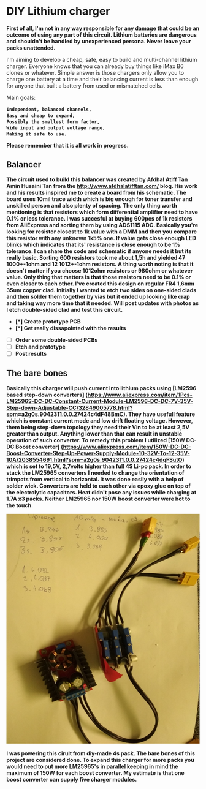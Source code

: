 # DIY Lithium charger


<b>First of all, I'm not in any way responsible for any damage that 
could be an outcome of using any part of this circuit.
Lithium batteries are dangerous and shouldn't be handled by unexperienced
persona. Never leave your packs unattended.</b>


I'm aiming to develop a cheap, safe, easy to build and multi-channel lithium charger.
Everyone knows that you can already buy things like iMax B6 clones or whatever. Simple answer is 
those chargers only allow you to charge one battery at a time and their balancing current is less than enough
for anyone that built a battery from used or mismatched cells.

Main goals:<b>

    Independent, balanced channels,
    Easy and cheap to expand,
    Possibly the smallest form factor,
    Wide input and output voltage range, 
    Making it safe to use.

Please remember that it is all work in progress.

## Balancer

The circuit used to build this balancer was created by Afdhal Atiff Tan Amin Husaini Tan from the http://www.afdhalatifftan.com/ blog. His work and his results inspired me to create a board from his schematic. The board uses 10mil trace width which is big enough for toner transfer and unskilled person and also plenty of spacing. The only thing worth mentioning is that resistors which form differential amplifier need to have 0.1% or less tolerance. I was succesful at buying 600pcs of 1k resistors from AliExpress and sorting them by using ADS1115 ADC. Basically you're looking for resistor closest to 1k value with a DMM and then you compare this resistor with any unknown 1k5% one. If value gets close enough LED blinks which indicates that its' resistance is close enough to be 1% tolerance. I can share the code and schematic if anyone needs it but its really basic. Sorting 600 resistors took me about 1,5h and yielded 47 1000+-1ohm and 12 1012+-1ohm resistors. 
A thing worth noting is that it doesn't matter if you choose 1012ohm resistors or 980ohm or whatever value. Only thing that matters is that those resistors need to be 0.1% or even closer to each other. 
I've created this design on regular FR4 1,6mm 35um copper clad. Initially I wanted to etch two sides on one-sided clads and then solder them together by vias but it ended up looking like crap and taking way more time that it needed. 
Will post updates with photos as I etch double-sided clad and test this circuit.
- [*] Create prototype PCB
- [*] Get really dissapointed with the results
- [ ] Order some double-sided PCBs
- [ ] Etch and prototype
- [ ] Post results

## The bare bones 

Basically this charger will push current into lithium packs using [LM2596 based step-down converters] (https://www.aliexpress.com/item/1Pcs-LM2596S-DC-DC-Constant-Current-Module-LM2596-DC-DC-7V-35V-Step-down-Adjustable-CC/32849005778.html?spm=a2g0s.9042311.0.0.27424c4dF48BmC). They have usefull feature which is constant current mode and low drift floating voltage. However, them being step-down topology they need their Vin to be at least 2,5V greater than output. Anything lower than that can result in unstable operation of such converter. To remedy this problem I utilized [150W DC-DC Boost converter] (https://www.aliexpress.com/item/150W-DC-DC-Boost-Converter-Step-Up-Power-Supply-Module-10-32V-To-12-35V-10A/2038554691.html?spm=a2g0s.9042311.0.0.27424c4dqFSutO) which is set to 19,5V, 2,7volts higher than full 4S Li-po pack. 
In order to stack the LM25965 converters I needed to change the orientation of trimpots from vertical to horizontal. It was done easily with a help of solder wick. Converters are held to each other via epoxy glue on top of the electrolytic capacitors. Heat didn't pose any issues while charging at 1.7A x3 packs. Neither LM25965 nor 150W boost converter were hot to the touch. 



<img align="centert" width="600" height="600" src="https://github.com/DFlak/DIY-Lithium-charger/blob/master/Bare%20bones/charger.jpg">


I was powering this ciruit from diy-made 4s pack. 
The bare bones of this project are considered done. To expand this charger for more packs you would need to put more LM25965's in parallel keeping in mind the maximum of 150W for each boost converter. My estimate is that one boost converter can supply five charger modules.
